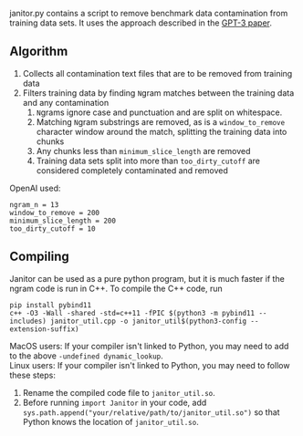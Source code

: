 janitor.py contains a script to remove benchmark data contamination from training data sets.
It uses the approach described in the [GPT-3 paper](https://arxiv.org/abs/2005.14165).

## Algorithm
1) Collects all contamination text files that are to be removed from training data
2) Filters training data by finding `N`gram matches between the training data
   and any contamination
   1) `N`grams ignore case and punctuation and are split on whitespace.
   2) Matching `N`gram substrings are removed, as is a `window_to_remove` character window around
    the match, splitting the training data into chunks
   3) Any chunks less than `minimum_slice_length` are removed
   4) Training data sets split into more than `too_dirty_cutoff` are considered
    completely contaminated and removed

OpenAI used:
```
ngram_n = 13
window_to_remove = 200
minimum_slice_length = 200
too_dirty_cutoff = 10
```

## Compiling

Janitor can be used as a pure python program, but it is much faster if the ngram
code is run in C++. To compile the C++ code, run

```
pip install pybind11
c++ -O3 -Wall -shared -std=c++11 -fPIC $(python3 -m pybind11 --includes) janitor_util.cpp -o janitor_util$(python3-config --extension-suffix)
```

MacOS users: If your compiler isn't linked to Python, you may need to add to the above `-undefined dynamic_lookup`. \
Linux users: If your compiler isn't linked to Python, you may need to follow these steps:
1. Rename the compiled code file to `janitor_util.so`.
2. Before running `import Janitor` in your code, add `sys.path.append("your/relative/path/to/janitor_util.so")` so that Python knows the location of `janitor_util.so`.
